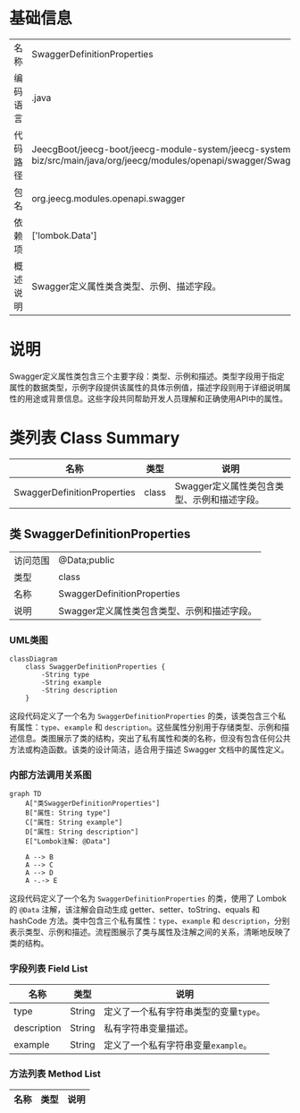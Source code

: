 # 基础信息

|      |      |
|------|------|
| 名称 | SwaggerDefinitionProperties |
| 编码语言 | .java |
| 代码路径 | JeecgBoot/jeecg-boot/jeecg-module-system/jeecg-system-biz/src/main/java/org/jeecg/modules/openapi/swagger/SwaggerDefinitionProperties.java |
| 包名 | org.jeecg.modules.openapi.swagger |
| 依赖项 | ['lombok.Data'] |
| 概述说明 | Swagger定义属性类含类型、示例、描述字段。 |

# 说明

Swagger定义属性类包含三个主要字段：类型、示例和描述。类型字段用于指定属性的数据类型，示例字段提供该属性的具体示例值，描述字段则用于详细说明属性的用途或背景信息。这些字段共同帮助开发人员理解和正确使用API中的属性。

# 类列表 Class Summary

| 名称   | 类型  | 说明 |
|-------|------|-------------|
| SwaggerDefinitionProperties | class | Swagger定义属性类包含类型、示例和描述字段。 |



## 类 SwaggerDefinitionProperties

|      |      |
|------|------|
| 访问范围 | @Data;public |
| 类型 | class |
| 名称 | SwaggerDefinitionProperties |
| 说明 | Swagger定义属性类包含类型、示例和描述字段。 |


### UML类图

```mermaid
classDiagram
    class SwaggerDefinitionProperties {
        -String type
        -String example
        -String description
    }
```

这段代码定义了一个名为 `SwaggerDefinitionProperties` 的类，该类包含三个私有属性：`type`、`example` 和 `description`。这些属性分别用于存储类型、示例和描述信息。类图展示了类的结构，突出了私有属性和类的名称，但没有包含任何公共方法或构造函数。该类的设计简洁，适合用于描述 Swagger 文档中的属性定义。


### 内部方法调用关系图

```mermaid
graph TD
    A["类SwaggerDefinitionProperties"]
    B["属性: String type"]
    C["属性: String example"]
    D["属性: String description"]
    E["Lombok注解: @Data"]

    A --> B
    A --> C
    A --> D
    A -.-> E
```

这段代码定义了一个名为 `SwaggerDefinitionProperties` 的类，使用了 Lombok 的 `@Data` 注解，该注解会自动生成 getter、setter、toString、equals 和 hashCode 方法。类中包含三个私有属性：`type`、`example` 和 `description`，分别表示类型、示例和描述。流程图展示了类与属性及注解之间的关系，清晰地反映了类的结构。

### 字段列表 Field List

| 名称  | 类型  | 说明 |
|-------|-------|------|
| type | String | 定义了一个私有字符串类型的变量`type`。 |
| description | String | 私有字符串变量描述。 |
| example | String | 定义了一个私有字符串变量`example`。 |

### 方法列表 Method List

| 名称  | 类型  | 说明 |
|-------|-------|------|




